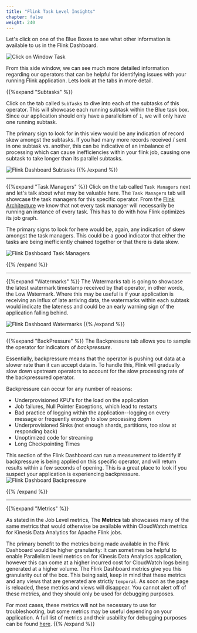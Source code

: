 ```yaml
---
title: "Flink Task Level Insights"
chapter: false
weight: 240
---
```


Let's click on one of the Blue Boxes to see what other information is available to us in the Flink Dashboard.

   ![Click on Window Task](/images/flink-on-kda/click-on-window-box.gif)

   From this side window, we can see much more detailed information regarding our operators that can be helpful for identifying issues with your running Flink application. Lets look at the tabs in more detail.

   {{%expand "Subtasks" %}}

   Click on the tab called `SubTasks` to dive into each of the subtasks of this operator. This will showcase each running subtask within the Blue task box. Since our application should only have a parallelism of `1`, we will only have one running subtask. 

   The primary sign to look for in this view would be any indication of record skew amongst the subtasks. If you had many more records received / sent in one subtask vs. another, this can be indicative of an imbalance of processing which can cause inefficiencies within your flink job, causing one subtask to take longer than its parallel subtasks.

   ![Flink Dashboard Subtasks](/images/flink-on-kda/flink-dashboard-operator-subtasks.png?classes=border,shadow)
   {{% /expand %}}

-----------------------------------



   {{%expand "Task Managers" %}} 
  Click on the tab called `Task Managers` next and let's talk about what may be valuable here. The `Task Managers` tab will showcase the task managers for this specific operator. From the [Flink Architecture](https://ci.apache.org/projects/flink/flink-docs-stable/concepts/flink-architecture.html#anatomy-of-a-flink-cluster) we know that not every task manager will necessarily be running an instance of every task. This has to do with how Flink optimizes its job graph. 

  The primary signs to look for here would be, again, any indication of skew amongst the task managers. This could be a good indicator that either the tasks are being inefficiently chained together or that there is data skew. 

  ![Flink Dashboard Task Managers](/images/flink-on-kda/flink-dashboard-task-managers.png?classes=border,shadow)

   {{% /expand %}}

-----------------------------------



  {{%expand "Watermarks" %}} 
  The Watermarks tab is going to showcase the latest watermark timestamp received by that operator, in other words, the Low Watermark. Where this may be useful is if your application is receiving an influx of late arriving data, the watermarks within each subtask would indicate the lateness and could be an early warning sign of the application falling behind.

  ![Flink Dashboard Watermarks](/images/flink-on-kda/flink-dashboard-watermarks.png?classes=border,shadow)
  {{% /expand %}}

-----------------------------------

   {{%expand "BackPressure" %}}
   The Backpressure tab allows you to sample the operator for indicators of *backpressure*. 

   Essentially, backpressure means that the operator is pushing out data at a slower rate than it can accept data in. To handle this, Flink will gradually slow down upstream operators to account for the slow processing rate of the backpressured operator.

   Backpressure can occur for any number of reasons:
   - Underprovisioned KPU's for the load on the application
   - Job failures, Null Pointer Exceptions, which lead to restarts
   - Bad practice of logging within the application--logging on every message or frequently enough to slow processing down
   - Underprovisioned Sinks (not enough shards, partitions, too slow at responding back)
   - Unoptimized code for streaming
   - Long Checkpointing Times

This section of the Flink Dashboard can run a measurement to identify if backpressure is being applied on this specific operator, and will return results within a few seconds of opening. This is a great place to look if you suspect your application is experiencing backpressure.
![Flink Dashboard Backpressure](/images/flink-on-kda/flink-dashboard-backpressure.png?classes=shadow,border)

   {{% /expand %}}

-----------------------------------

   {{%expand "Metrics" %}}

  As stated in the Job Level metrics, The **Metrics** tab showcases many of the same metrics that would otherwise be available within CloudWatch metrics for Kinesis Data Analytics for Apache Flink jobs. 

The primary benefit to the metrics being made available in the Flink Dashboard would be higher granularity: It can sometimes be helpful to enable Parallelism level metrics on for Kinesis Data Analytics application, however this can come at a higher incurred cost for CloudWatch logs being generated at a higher volume. The Flink Dashboard metrics give you this granularity out of the box. This being said, keep in mind that these metrics and any views that are generated are strictly `temporal`. As soon as the page is reloaded, these metrics and views will disappear. You cannot alert off of these metrics, and they should only be used for debugging purposes.

For most cases, these metrics will not be necessary to use for troubleshooting, but some metrics may be useful depending on your application. A full list of metrics and their usability for debugging purposes can be found [here](https://ci.apache.org/projects/flink/flink-docs-stable/ops/metrics.html#system-metrics).
   {{% /expand %}}


